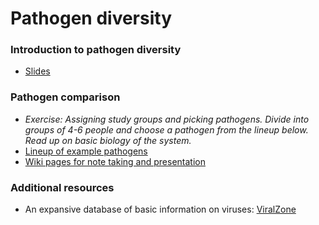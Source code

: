 # Pathogen diversity

### Introduction to pathogen diversity

* [Slides](slides.html)

### Pathogen comparison

* *Exercise: Assigning study groups and picking pathogens. Divide into groups of 4-6 people and choose a pathogen from the lineup below. Read up on basic biology of the system.*
* [Lineup of example pathogens](../lineup/)
* [Wiki pages for note taking and presentation](https://github.com/trvrb/sismid/wiki/)

### Additional resources

* An expansive database of basic information on viruses: [ViralZone](http://viralzone.expasy.org/)
